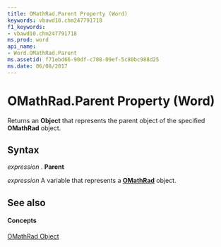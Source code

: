 ```yaml
---
title: OMathRad.Parent Property (Word)
keywords: vbawd10.chm247791718
f1_keywords:
- vbawd10.chm247791718
ms.prod: word
api_name:
- Word.OMathRad.Parent
ms.assetid: f71ebd66-90df-c708-09ef-5c80bc988d25
ms.date: 06/08/2017
---
```



# OMathRad.Parent Property (Word)

Returns an  **Object** that represents the parent object of the specified **OMathRad** object.


## Syntax

 _expression_ . **Parent**

 _expression_ A variable that represents a **[OMathRad](Word.OMathRad.md)** object.


## See also


#### Concepts


[OMathRad Object](Word.OMathRad.md)

